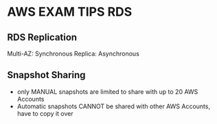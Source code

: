 # AWS EXAM TIPS RDS

## RDS Replication

Multi-AZ: Synchronous
Replica: Asynchronous

## Snapshot Sharing

- only MANUAL snapshots are limited to share with up to 20 AWS Accounts
- Automatic snapshots CANNOT be shared with other AWS Accounts, have to copy it over
